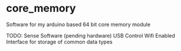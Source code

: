 # core_memory
Software for my arduino based 64 bit core memory module

TODO:
  Sense Software (pending hardware)
  USB Control
  Wifi Enabled
  Interface for storage of common data types
